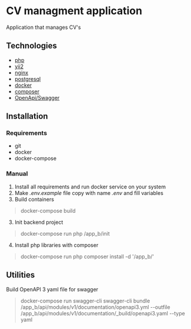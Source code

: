# CV managment application

Application that manages CV's

## Technologies
* [php](https://www.php.net/)
* [yii2](https://www.yiiframework.com/)
* [nginx](https://www.nginx.com/)
* [postgresql](https://www.postgresql.org/)
* [docker](https://www.docker.com/) 
* [composer](https://getcomposer.org/)
* [OpenApi/Swagger](https://swagger.io/specification/)

## Installation

### Requirements
* git
* docker
* docker-compose

### Manual
1. Install all requirements and run docker service on your system
2. Make _.env.example_ file copy with name _.env_ and fill variables
2. Build containers
> docker-compose build
3. Init backend project
> docker-compose run php /app_b/init
4. Install php libraries with composer
> docker-compose run php composer install -d '/app_b/'

## Utilities
Build OpenAPI 3 yaml file for swagger
> docker-compose run swagger-cli swagger-cli bundle /app_b/api/modules/v1/documentation/openapi3.yml --outfile /app_b/api/modules/v1/documentation/_build/openapi3.yaml --type yaml
